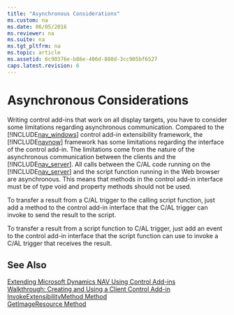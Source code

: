 ```yaml
---
title: "Asynchronous Considerations"
ms.custom: na
ms.date: 06/05/2016
ms.reviewer: na
ms.suite: na
ms.tgt_pltfrm: na
ms.topic: article
ms.assetid: 6c90376e-b86e-406d-880d-3cc905bf6527
caps.latest.revision: 6
---
```

# Asynchronous Considerations
Writing control add\-ins that work on all display targets, you have to consider some limitations regarding asynchronous communication. Compared to the [!INCLUDE[nav_windows](../dynamics-nav/includes/nav_windows_md.md)] control add\-in extensibility framework, the [!INCLUDE[navnow](../dynamics-nav/includes/navnow_md.md)] framework has some limitations regarding the interface of the control add\-in. The limitations come from the nature of the asynchronous communication between the clients and the [!INCLUDE[nav_server](../dynamics-nav/includes/nav_server_md.md)]. All calls between the C\/AL code running on the [!INCLUDE[nav_server](../dynamics-nav/includes/nav_server_md.md)] and the script function running in the Web browser are asynchronous. This means that methods in the control add\-in interface must be of type void and property methods should not be used.  
  
 To transfer a result from a C\/AL trigger to the calling script function, just add a method to the control add\-in interface that the C\/AL trigger can invoke to send the result to the script.  
  
 To transfer a result from a script function to C\/AL trigger, just add an event to the control add\-in interface that the script function can use to invoke a C\/AL trigger that receives the result.  
  
## See Also  
 [Extending Microsoft Dynamics NAV Using Control Add\-ins](../dynamics-nav/Extending-Microsoft-Dynamics-NAV-Using-Control-Add-ins.md)   
 [Walkthrough: Creating and Using a Client Control Add\-in](../Topic/Walkthrough:%20Creating%20and%20Using%20a%20Client%20Control%20Add-in.md)   
 [InvokeExtensibilityMethod Method](../dynamics-nav/InvokeExtensibilityMethod-Method.md)   
 [GetImageResource Method](../dynamics-nav/GetImageResource-Method.md)